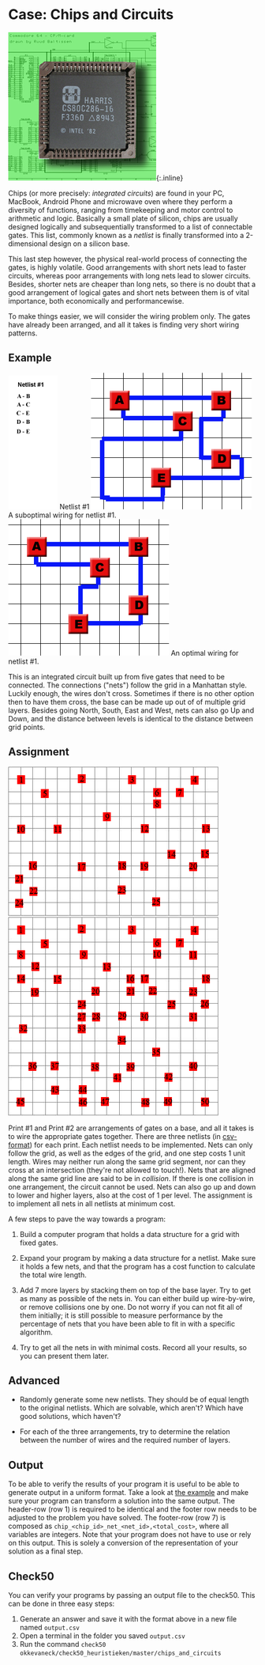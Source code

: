 # Case: Chips and Circuits
![een foto van een centrale computerprocessor van Intel uit 1982, genaamd Harris, met op de achtergrond een diagram van een electronische schakeling in de Commodore 64 homecomputer](Chipsandcircuits2.jpg){:.inline}

Chips (or more precisely: *integrated circuits*) are found in your PC, MacBook, Android Phone and microwave oven where they perform a diversity of functions, ranging from timekeeping and motor control to arithmetic and logic. Basically a small plate of silicon, chips are usually designed logically and subsequentially transformed to a list of connectable gates. This list, commonly known as a *netlist* is finally transformed into a 2-dimensional design on a silicon base.

This last step however, the physical real-world process of connecting the gates, is highly volatile. Good arrangements with short nets lead to faster circuits, whereas poor arrangements with long nets lead to slower circuits. Besides, shorter nets are cheaper than long nets, so there is no doubt that a good arrangement of logical gates and short nets between them is of vital importance, both economically and performancewise.

To make things easier, we will consider the wiring problem only. The gates have already been arranged, and all it takes is finding very short wiring patterns.


## Example
![](Netlist1.gif) Netlist #1
![](Cc1_subopt.gif) A suboptimal wiring for netlist #1.
![](Cc1_optim.gif) An optimal wiring for netlist #1.

This is an integrated circuit built up from five gates that need to be connected. The connections ("nets") follow the grid in a Manhattan style. Luckily enough, the wires don't cross. Sometimes if there is no other option then to have them cross, the base can be made up out of of multiple grid layers. Besides going North, South, East and West, nets can also go Up and Down, and the distance between levels is identical to the distance between grid points.


## Assignment
![](Print1.gif)
![](Print2.gif)

Print #1 and Print #2 are arrangements of gates on a base, and all it takes is to wire the appropriate gates together. There are three netlists (in [csv-format](gates&netlists.zip)) for each print. Each netlist needs to be implemented. Nets can only follow the grid, as well as the edges of the grid, and one step costs 1 unit length. Wires may neither run along the same grid segment, nor can they cross at an intersection (they're not allowed to touch!). Nets that are aligned along the same grid line are said to be in _collision_. If there is one collision in one arrangement, the circuit cannot be used. Nets can also go up and down to lower and higher layers, also at the cost of 1 per level. The assignment is to implement all nets in all netlists at minimum cost.

A few steps to pave the way towards a program:
1) Build a computer program that holds a data structure for a grid with fixed gates. 

2) Expand your program by making a data structure for a netlist. Make sure it holds a few nets, and that the program has a cost function to calculate the total wire length.

3) Add 7 more layers by stacking them on top of the base layer. Try to get as many as possible of the nets in. You can either build up wire-by-wire, or remove collisions one by one. Do not worry if you can not fit all of them initially; it is still possible to measure performance by the percentage of nets that you have been able to fit in with a specific algorithm.

4) Try to get all the nets in with minimal costs. Record all your results, so you can present them later.


## Advanced
* Randomly generate some new netlists. They should be of equal length to the original netlists. Which are solvable, which aren't? Which have good solutions, which haven't?

* For each of the three arrangements, try to determine the relation between the number of wires and the required number of layers.


## Output
To be able to verify the results of your program it is useful to be able to generate output in a uniform format.
Take a look at [the example](example.zip) and make sure your program can transform a solution into the same output.
The header-row (row 1) is required to be identical and the footer row needs to be adjusted to the problem you have solved.
The footer-row (row 7) is composed as `chip_<chip_id>_net_<net_id>,<total_cost>`, where all variables are integers.
Note that your program does not have to use or rely on this output. This is solely a conversion of the representation of your solution as a final step.


## Check50
You can verify your programs by passing an output file to the check50. This can be done in three easy steps:
1. Generate an answer and save it with the format above in a new file named `output.csv`
2. Open a terminal in the folder you saved `output.csv`
3. Run the command `check50 okkevaneck/check50_heuristieken/master/chips_and_circuits`
